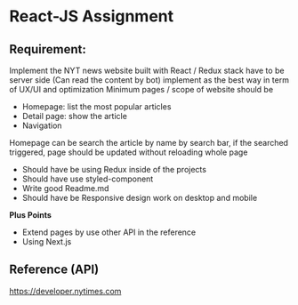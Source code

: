 React-JS Assignment
==================
Requirement:
------------------
Implement the NYT news website built with React / Redux stack have to be server side (Can read the content by bot) implement as the best way in term of UX/UI and optimization
Minimum pages / scope of website should be
* Homepage: list the most popular articles
* Detail page: show the article
* Navigation

Homepage can be search the article by name by search bar, if the searched triggered, page should be updated without reloading whole page
* Should have be using Redux inside of the projects
* Should have use styled-component
* Write good Readme.md
* Should have be Responsive design work on desktop and mobile

**Plus Points**
* Extend pages by use other API in the reference
* Using Next.js

Reference (API)
------------------
https://developer.nytimes.com
